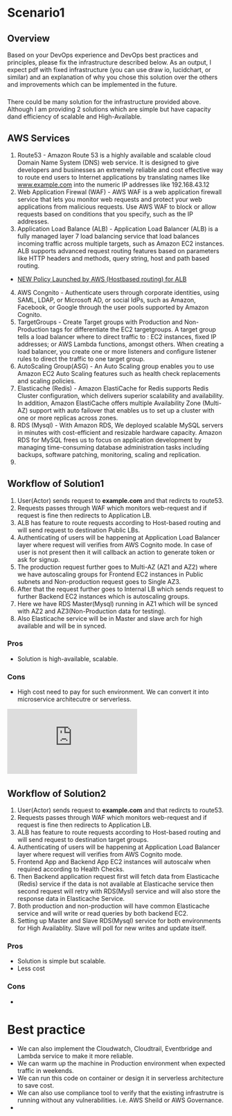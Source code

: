 # Scenario1

## Overview

Based on your DevOps experience and DevOps best practices and principles, please fix the infrastructure described below. As an output, I expect pdf with fixed infrastructure (you can use draw io, lucidchart, or similar) and an explanation of why you chose this solution over the others and improvements which can be implemented in the future.

###
There could be many solution for the infrastructure provided above. Although I am providing 2 solutions which are simple but have capacity dand efficiency of scalable and High-Available. 

## AWS Services

1. Route53 - Amazon Route 53 is a highly available and scalable cloud Domain Name System (DNS) web service. It is designed to give developers and businesses an extremely reliable and cost effective way to route end users to Internet applications by translating names like www.example.com into the numeric IP addresses like 192.168.43.12
2. Web Application Firewal (WAF) - AWS WAF is a web application firewall service that lets you monitor web requests and protect your web applications from malicious requests. Use AWS WAF to block or allow requests based on conditions that you specify, such as the IP addresses.
3. Application Load Balance (ALB) - Application Load Balancer (ALB) is a fully managed layer 7 load balancing service that load balances incoming traffic across multiple targets, such as Amazon EC2 instances. ALB supports advanced request routing features based on parameters like HTTP headers and methods, query string, host and path based routing.
- [NEW Policy Launched by AWS (Hostbased routing) for ALB](https://aws.amazon.com/blogs/aws/new-host-based-routing-support-for-aws-application-load-balancers/)
4. AWS Congnito - Authenticate users through corporate identities, using SAML, LDAP, or Microsoft AD, or social IdPs, such as Amazon, Facebook, or Google through the user pools supported by Amazon Cognito.
5. TargetGroups - Create Target groups with Production and Non-Production tags for differentiate the EC2 targetgroups. A target group tells a load balancer where to direct traffic to : EC2 instances, fixed IP addresses; or AWS Lambda functions, amongst others. When creating a load balancer, you create one or more listeners and configure listener rules to direct the traffic to one target group.
6. AutoScaling Group(ASG) - An Auto Scaling group enables you to use Amazon EC2 Auto Scaling features such as health check replacements and scaling policies. 
7. Elasticache (Redis) - Amazon ElastiCache for Redis supports Redis Cluster configuration, which delivers superior scalability and availability. In addition, Amazon ElastiCache offers multiple Availability Zone (Multi-AZ) support with auto failover that enables us to set up a cluster with one or more replicas across zones.
8. RDS (Mysql) - With Amazon RDS, We deployed scalable MySQL servers in minutes with cost-efficient and resizable hardware capacity. Amazon RDS for MySQL frees us to focus on application development by managing time-consuming database administration tasks including backups, software patching, monitoring, scaling and replication.
9. 
## Workflow of Solution1

1. User(Actor) sends request to <b>example.com</b> and that redircts to route53.
2. Requests passes through WAF which monitors web-request and if request is fine then redirects to Application LB.
3. ALB has feature to route requests according to Host-based routing and will send request to destination Public LBs.
4. Authenticating of users will be happening at Application Load Balancer layer where request will verifies from AWS Cognito mode. In case of user is not present then it will callback an action to generate token or ask for signup.
4. The production request further goes to Multi-AZ (AZ1 and AZ2) where we have autoscaling groups for Frontend EC2 instances in Public subnets and Non-production request goes to Single AZ3.
5. After that the request further goes to Internal LB which sends request to further Backend EC2 instances which is autoscaling groups. 
6. Here we have RDS Master(Mysql) running in AZ1 which will be synced with AZ2 and AZ3(Non-Production data for testing).
7. Also Elasticache service will be in Master and slave arch for high available and will be in synced. 

### Pros 
- Solution is high-available, scalable.

### Cons
- High cost need to pay for such environment. We can convert it into microservice architecutre or serverless. 

![alt text](https://github.com/manukoli1986/Snubes-devops-task/blob/master/scenario1/Solution1.drawio.pdf)

## Workflow of Solution2

1. User(Actor) sends request to <b>example.com</b> and that redircts to route53.
2. Requests passes through WAF which monitors web-request and if request is fine then redirects to Application LB.
3. ALB has feature to route requests according to Host-based routing and will send request to destination target groups.
4. Authenticating of users will be happening at Application Load Balancer layer where request will verifies from AWS Cognito mode.
5. Frontend App and Backend App EC2 instances will autoscalw when required according to Health Checks.
6. Then Backend application request first will fetch data from Elasticache (Redis) service if the data is not available at Elasticache service then second request will retry with RDS(Mysl) service and will also store the response data in Elasticache Service.
7. Both production and non-production will have common Elasticache service and will write or read queries by both backend EC2.
8. Setting up Master and Slave RDS(Mysql) service for both environments for High Availablity. Slave will poll for new writes and update itself. 
 
### Pros 
- Solution is simple but scalable.
- Less cost 

### Cons
- 
<a href="https://github.com/manukoli1986/Snubes-devops-task/blob/master/scenario1/Solution1.drawio.pdf" class="image fit" ></a>



# Best practice
- We can also implement the Cloudwatch, Cloudtrail, Eventbridge and Lambda service to make it more reliable. 
- We can warm up the machine in Production environment when expected traffic in weekends. 
- We can run this code on container or design it in serverless architecture to save cost. 
- We can also use compliance tool to verify that the existing infrastrutre is running without any vulnerabilities. i.e. AWS Sheild or AWS Governance.
- 